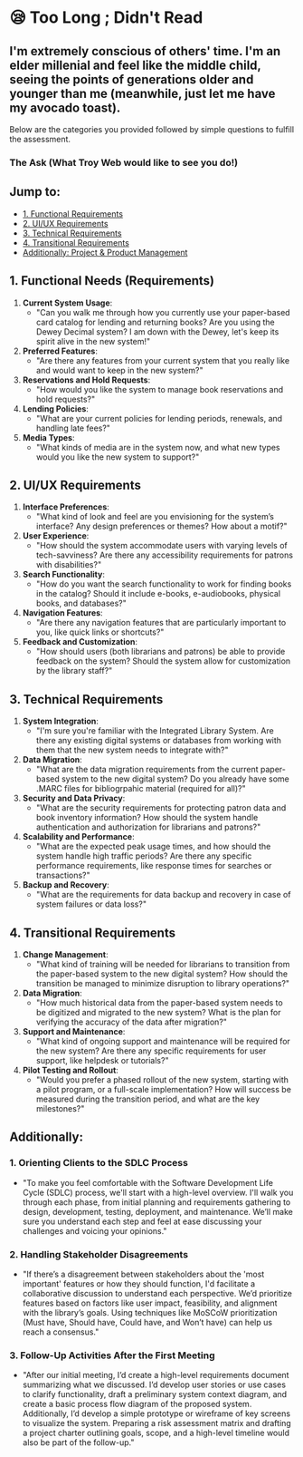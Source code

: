 # :sleepy: Too Long ; Didn't Read
## I'm extremely conscious of others' time. I'm an elder millenial and feel like the middle child, seeing the points of generations older and younger than me (meanwhile, just let me have my avocado toast).
Below are the categories you provided followed by simple questions to fulfill the assessment.

### The Ask (What Troy Web would like to see you do!)
## Jump to:
- [1. Functional Requirements](#1-functional-needs-requirements)
- [2. UI/UX Requirements](#2-uiux-requirements)
- [3. Technical Requirements](#3-technical-requirements)
- [4. Transitional Requirements](#4-transitional-requirements)
- [Additionally: Project & Product Management](#additionally)



## 1. Functional Needs (Requirements)
1. **Current System Usage**: 
   - "Can you walk me through how you currently use your paper-based card catalog for lending and returning books? Are you using the Dewey Decimal system? I am down with the Dewey, let's keep its spirit alive in the new system!"
2. **Preferred Features**: 
   - "Are there any features from your current system that you really like and would want to keep in the new system?"
3. **Reservations and Hold Requests**: 
   - "How would you like the system to manage book reservations and hold requests?"
4. **Lending Policies**: 
   - "What are your current policies for lending periods, renewals, and handling late fees?"
5. **Media Types**: 
   - "What kinds of media are in the system now, and what new types would you like the new system to support?"

## 2. UI/UX Requirements
1. **Interface Preferences**: 
   - "What kind of look and feel are you envisioning for the system’s interface? Any design preferences or themes? How about a motif?"
2. **User Experience**: 
   - "How should the system accommodate users with varying levels of tech-savviness? Are there any accessibility requirements for patrons with disabilities?"
3. **Search Functionality**: 
   - "How do you want the search functionality to work for finding books in the catalog? Should it include e-books, e-audiobooks, physical books, and databases?"
4. **Navigation Features**: 
   - "Are there any navigation features that are particularly important to you, like quick links or shortcuts?"
5. **Feedback and Customization**: 
   - "How should users (both librarians and patrons) be able to provide feedback on the system? Should the system allow for customization by the library staff?"

## 3. Technical Requirements
1. **System Integration**: 
   - "I'm sure you're familiar with the Integrated Library System. Are there any existing digital systems or databases from working with them that the new system needs to integrate with?"
2. **Data Migration**: 
   - "What are the data migration requirements from the current paper-based system to the new digital system? Do you already have some .MARC files for bibliogrpahic material (required for all)?"
3. **Security and Data Privacy**: 
   - "What are the security requirements for protecting patron data and book inventory information? How should the system handle authentication and authorization for librarians and patrons?"
4. **Scalability and Performance**: 
   - "What are the expected peak usage times, and how should the system handle high traffic periods? Are there any specific performance requirements, like response times for searches or transactions?"
5. **Backup and Recovery**: 
   - "What are the requirements for data backup and recovery in case of system failures or data loss?"

## 4. Transitional Requirements
1. **Change Management**: 
   - "What kind of training will be needed for librarians to transition from the paper-based system to the new digital system? How should the transition be managed to minimize disruption to library operations?"
2. **Data Migration**: 
   - "How much historical data from the paper-based system needs to be digitized and migrated to the new system? What is the plan for verifying the accuracy of the data after migration?"
3. **Support and Maintenance**: 
   - "What kind of ongoing support and maintenance will be required for the new system? Are there any specific requirements for user support, like helpdesk or tutorials?"
4. **Pilot Testing and Rollout**: 
   - "Would you prefer a phased rollout of the new system, starting with a pilot program, or a full-scale implementation? How will success be measured during the transition period, and what are the key milestones?"

## Additionally:

### 1. Orienting Clients to the SDLC Process
- "To make you feel comfortable with the Software Development Life Cycle (SDLC) process, we'll start with a high-level overview. I'll walk you through each phase, from initial planning and requirements gathering to design, development, testing, deployment, and maintenance. We’ll make sure you understand each step and feel at ease discussing your challenges and voicing your opinions."

### 2. Handling Stakeholder Disagreements
- "If there’s a disagreement between stakeholders about the 'most important' features or how they should function, I'd facilitate a collaborative discussion to understand each perspective. We’d prioritize features based on factors like user impact, feasibility, and alignment with the library’s goals. Using techniques like MoSCoW prioritization (Must have, Should have, Could have, and Won’t have) can help us reach a consensus."

### 3. Follow-Up Activities After the First Meeting
- "After our initial meeting, I’d create a high-level requirements document summarizing what we discussed. I’d develop user stories or use cases to clarify functionality, draft a preliminary system context diagram, and create a basic process flow diagram of the proposed system. Additionally, I’d develop a simple prototype or wireframe of key screens to visualize the system. Preparing a risk assessment matrix and drafting a project charter outlining goals, scope, and a high-level timeline would also be part of the follow-up."
